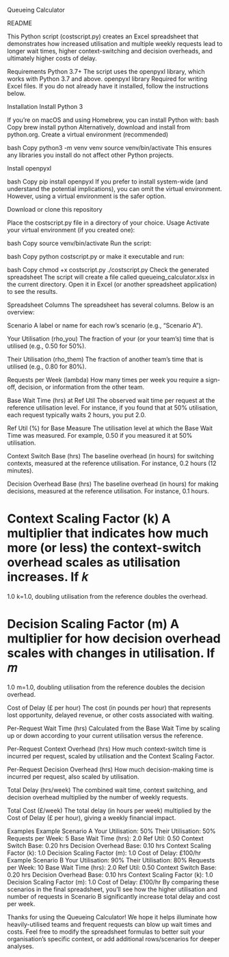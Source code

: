 Queueing Calculator 

README

This Python script (costscript.py) creates an Excel spreadsheet that demonstrates how increased utilisation and multiple weekly requests lead to longer wait times, higher context-switching and decision overheads, and ultimately higher costs of delay.


Requirements
Python 3.7+
The script uses the openpyxl library, which works with Python 3.7 and above.
openpyxl library
Required for writing Excel files. If you do not already have it installed, follow the instructions below.

Installation
Install Python 3

If you’re on macOS and using Homebrew, you can install Python with:
bash
Copy
brew install python
Alternatively, download and install from python.org.
Create a virtual environment (recommended)

bash
Copy
python3 -m venv venv
source venv/bin/activate
This ensures any libraries you install do not affect other Python projects.

Install openpyxl

bash
Copy
pip install openpyxl
If you prefer to install system-wide (and understand the potential implications), you can omit the virtual environment. However, using a virtual environment is the safer option.

Download or clone this repository

Place the costscript.py file in a directory of your choice.
Usage
Activate your virtual environment (if you created one):

bash
Copy
source venv/bin/activate
Run the script:

bash
Copy
python costscript.py
or make it executable and run:

bash
Copy
chmod +x costscript.py
./costscript.py
Check the generated spreadsheet
The script will create a file called queueing_calculator.xlsx in the current directory.
Open it in Excel (or another spreadsheet application) to see the results.

Spreadsheet Columns
The spreadsheet has several columns. Below is an overview:

Scenario
A label or name for each row’s scenario (e.g., “Scenario A”).

Your Utilisation (rho_you)
The fraction of your (or your team’s) time that is utilised (e.g., 0.50 for 50%).

Their Utilisation (rho_them)
The fraction of another team’s time that is utilised (e.g., 0.80 for 80%).

Requests per Week (lambda)
How many times per week you require a sign-off, decision, or information from the other team.

Base Wait Time (hrs) at Ref Util
The observed wait time per request at the reference utilisation level. For instance, if you found that at 50% utilisation, each request typically waits 2 hours, you put 2.0.

Ref Util (%) for Base Measure
The utilisation level at which the Base Wait Time was measured. For example, 0.50 if you measured it at 50% utilisation.

Context Switch Base (hrs)
The baseline overhead (in hours) for switching contexts, measured at the reference utilisation.
For instance, 0.2 hours (12 minutes).

Decision Overhead Base (hrs)
The baseline overhead (in hours) for making decisions, measured at the reference utilisation.
For instance, 0.1 hours.

Context Scaling Factor (k)
A multiplier that indicates how much more (or less) the context-switch overhead scales as utilisation increases.
If 
𝑘
=
1.0
k=1.0, doubling utilisation from the reference doubles the overhead.

Decision Scaling Factor (m)
A multiplier for how decision overhead scales with changes in utilisation.
If 
𝑚
=
1.0
m=1.0, doubling utilisation from the reference doubles the decision overhead.

Cost of Delay (£ per hour)
The cost (in pounds per hour) that represents lost opportunity, delayed revenue, or other costs associated with waiting.

Per-Request Wait Time (hrs)
Calculated from the Base Wait Time by scaling up or down according to your current utilisation versus the reference.

Per-Request Context Overhead (hrs)
How much context-switch time is incurred per request, scaled by utilisation and the Context Scaling Factor.

Per-Request Decision Overhead (hrs)
How much decision-making time is incurred per request, also scaled by utilisation.

Total Delay (hrs/week)
The combined wait time, context switching, and decision overhead multiplied by the number of weekly requests.

Total Cost (£/week)
The total delay (in hours per week) multiplied by the Cost of Delay (£ per hour), giving a weekly financial impact.

Examples
Example Scenario A
Your Utilisation: 50%
Their Utilisation: 50%
Requests per Week: 5
Base Wait Time (hrs): 2.0
Ref Util: 0.50
Context Switch Base: 0.20 hrs
Decision Overhead Base: 0.10 hrs
Context Scaling Factor (k): 1.0
Decision Scaling Factor (m): 1.0
Cost of Delay: £100/hr
Example Scenario B
Your Utilisation: 90%
Their Utilisation: 80%
Requests per Week: 10
Base Wait Time (hrs): 2.0
Ref Util: 0.50
Context Switch Base: 0.20 hrs
Decision Overhead Base: 0.10 hrs
Context Scaling Factor (k): 1.0
Decision Scaling Factor (m): 1.0
Cost of Delay: £100/hr
By comparing these scenarios in the final spreadsheet, you’ll see how the higher utilisation and number of requests in Scenario B significantly increase total delay and cost per week.


Thanks for using the Queueing Calculator!
We hope it helps illuminate how heavily-utilised teams and frequent requests can blow up wait times and costs. Feel free to modify the spreadsheet formulas to better suit your organisation’s specific context, or add additional rows/scenarios for deeper analyses.
